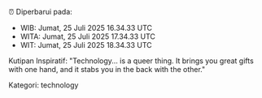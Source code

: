 ⏰ Diperbarui pada:
- WIB: Jumat, 25 Juli 2025 16.34.33 UTC
- WITA: Jumat, 25 Juli 2025 17.34.33 UTC
- WIT: Jumat, 25 Juli 2025 18.34.33 UTC

Kutipan Inspiratif:
"Technology... is a queer thing. It brings you great gifts with one hand, and it stabs you in the back with the other."


Kategori: technology

